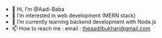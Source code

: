 - 👋 Hi, I’m @Aadi-Baba
- 👀 I’m interested in web development (MERN stack)
- 🌱 I’m currently learning backend development with Node.js
- 📫 How to reach me : email : theaadilbukhari@gmail.com

<!---
Aadi-Baba/Aadi-Baba is a ✨ special ✨ repository because its `README.md` (this file) appears on your GitHub profile.
You can click the Preview link to take a look at your changes.
--->
